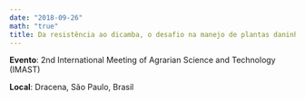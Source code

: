 ```yaml
---
date: "2018-09-26"
math: "true"
title: Da resistência ao dicamba, o desafio na manejo de plantas daninhas nos EUA
---
```


**Evento**: 2nd International Meeting of Agrarian Science and Technology (IMAST)

**Local**: Dracena, São Paulo, Brasil